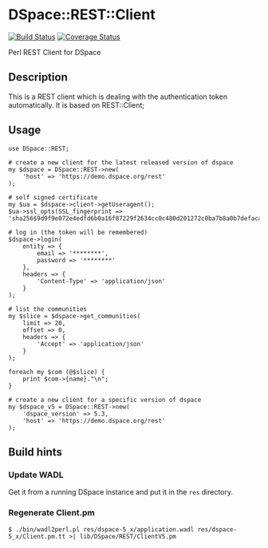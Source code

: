 # DSpace::REST::Client

[![Build Status](https://travis-ci.org/idmgroup/DSpace-REST-Client-Perl.svg?branch=master)](https://travis-ci.org/idmgroup/DSpace-REST-Client-Perl) [![Coverage Status](https://coveralls.io/repos/idmgroup/DSpace-REST-Client-Perl/badge.svg?branch=master&service=github)](https://coveralls.io/github/idmgroup/DSpace-REST-Client-Perl?branch=master)

Perl REST Client for DSpace

## Description

This is a REST client which is dealing with the authentication token automatically. It is based on REST::Client;

## Usage

```
use DSpace::REST;

# create a new client for the latest released version of dspace
my $dspace = DSpace::REST->new(
    'host' => 'https://demo.dspace.org/rest'
);

# self signed certificate
my $ua = $dspace->client->getUseragent();
$ua->ssl_opts(SSL_fingerprint => 'sha256$9d9f9e072e4edfd6b0a16f87229f2634cc0c480d201272c0ba7b8a0b7defacad');

# log in (the token will be remembered)
$dspace->login(
    entity => {
        email => '********',
        password => '********'
    },
    headers => {
        'Content-Type' => 'application/json'
    }
);

# list the communities
my $slice = $dspace->get_communities(
    limit => 20,
    offset => 0,
    headers => {
        'Accept' => 'application/json'
    }
);

foreach my $com (@$slice) {
    print $com->{name}."\n";
}

# create a new client for a specific version of dspace
my $dspace_v5 = DSpace::REST->new(
    'dspace_version' => 5.3,
    'host' => 'https://demo.dspace.org/rest'
);

```

## Build hints

### Update WADL

Get it from a running DSpace instance and put it in the ``res`` directory.

### Regenerate Client.pm

```
$ ./bin/wadl2perl.pl res/dspace-5_x/application.wadl res/dspace-5_x/Client.pm.tt >| lib/DSpace/REST/ClientV5.pm
```

